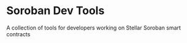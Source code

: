 # Soroban Dev Tools

A collection of tools for developers working on Stellar Soroban smart contracts
